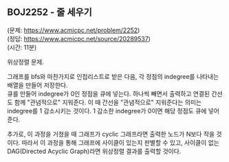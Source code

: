 ## BOJ2252 - 줄 세우기  
(문제: https://www.acmicpc.net/problem/2252)  
(정답: https://www.acmicpc.net/source/20289537)  
(시간: 11분)  

위상정렬 문제.  

그래프를 bfs와 마찬가지로 인접리스트로 받은 다음, 각 정점의 indegree를 나타내는 배열을 만들어 저장한다.  
큐를 만들어 indegree가 0인 정점을 큐에 넣는다. 하나씩 빼면서 출력하고 연결된 간선도 함께 "관념적으로" 지워준다. 이 때 간선을 "관념적으로" 지워준다는 의미는 indegree를 1 감소시키는 것이다. 1 감소한 indegree가 0이면 해당 정점도 큐에 넣어준다.  

추가로, 이 과정을 거쳤을 때 그래프가 cyclic 그래프라면 출력한 노드가 N보다 작을 것이다. 따라서 이 과정을 통해 그래프에 사이클이 있는지 판별할 수 있고, 사이클이 없는 DAG(Directed Acyclic Graph)라면 위상정렬 결과를 출력할 것이다.